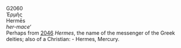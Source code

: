 <body>
  <p>G2060<br>  Ἑρμῆς  <br> Hermēs  <br><i>her-mace‘ </i><br>Perhaps from <a href="g2046.htm">2046</a>  <i>Hermes</i>, the name of the messenger of the Greek deities; also of a Christian: - Hermes, Mercury.<br></p>
 </body>
